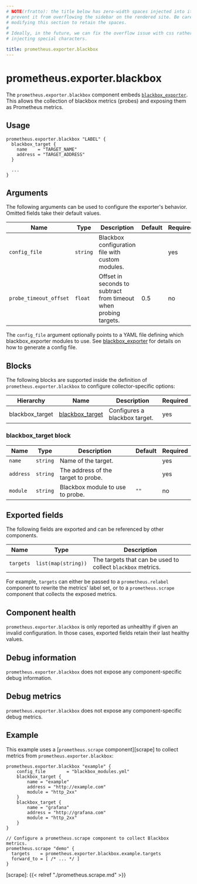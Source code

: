 ```yaml
---
# NOTE(rfratto): the title below has zero-width spaces injected into it to
# prevent it from overflowing the sidebar on the rendered site. Be careful when
# modifying this section to retain the spaces.
#
# Ideally, in the future, we can fix the overflow issue with css rather than
# injecting special characters.

title: prometheus.exporter.blackbox
---
```


# prometheus.exporter.blackbox
The `prometheus.exporter.blackbox` component embeds
[`blackbox_exporter`](https://github.com/prometheus/blackbox_exporter). This allows
the collection of blackbox metrics (probes) and exposing them as Prometheus metrics.

## Usage

```river
prometheus.exporter.blackbox "LABEL" {
  blackbox_target {
    name    = "TARGET_NAME" 
    address = "TARGET_ADDRESS" 
  }
  
  ...
}
```

## Arguments
The following arguments can be used to configure the exporter's behavior.
Omitted fields take their default values.

Name | Type | Description | Default | Required
---- | ---- | ----------- | ------- | --------
`config_file`                 | `string`       | Blackbox configuration file with custom modules. | | yes
`probe_timeout_offset`        | `float`        | Offset in seconds to subtract from timeout when probing targets.  | 0.5 | no

The `config_file` argument optionally points to a YAML file defining which blackbox_exporter modules to use. See [blackbox_exporter]( https://github.com/prometheus/blackbox_exporter/blob/master/example.yml) for details on how to generate a config file.

## Blocks

The following blocks are supported inside the definition of
`prometheus.exporter.blackbox` to configure collector-specific options:

Hierarchy | Name | Description | Required
--------- | ---- | ----------- | --------
blackbox_target | [blackbox_target][] | Configures a blackbox target. | yes

[blackbox_target]: #blackbox_target-block

### blackbox_target block
Name | Type | Description | Default | Required
---- | ---- | ----------- | ------- | --------
`name` | `string` | Name of the target. | | yes
`address` | `string` | The address of the target to probe. | | yes
`module`| `string` | Blackbox module to use to probe. | `""` | no

## Exported fields
The following fields are exported and can be referenced by other components.

Name      | Type                | Description
--------- | ------------------- | -----------
`targets` | `list(map(string))` | The targets that can be used to collect `blackbox` metrics.

For example, `targets` can either be passed to a `prometheus.relabel`
component to rewrite the metrics' label set, or to a `prometheus.scrape`
component that collects the exposed metrics.

## Component health

`prometheus.exporter.blackbox` is only reported as unhealthy if given
an invalid configuration. In those cases, exported fields retain their last
healthy values.

## Debug information

`prometheus.exporter.blackbox` does not expose any component-specific
debug information.

## Debug metrics

`prometheus.exporter.blackbox` does not expose any component-specific
debug metrics.

## Example

This example uses a [`prometheus.scrape` component][scrape] to collect metrics
from `prometheus.exporter.blackbox`:

```river
prometheus.exporter.blackbox "example" { 
	config_file        = "blackbox_modules.yml"
	blackbox_target {
		name = "example"
		address = "http://example.com"
		module = "http_2xx"
	}
	blackbox_target {
		name = "grafana"
		address = "http://grafana.com"
		module = "http_2xx"
	}	
}

// Configure a prometheus.scrape component to collect Blackbox metrics.
prometheus.scrape "demo" {
  targets    = prometheus.exporter.blackbox.example.targets
  forward_to = [ /* ... */ ]
}
```

[scrape]: {{< relref "./prometheus.scrape.md" >}}
